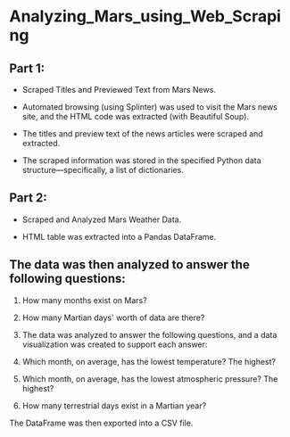 # Analyzing_Mars_using_Web_Scraping

## Part 1:  

- Scraped Titles and Previewed Text from Mars News. 

- Automated browsing (using Splinter) was used to visit the Mars news site, and the HTML code was extracted (with Beautiful Soup). 

- The titles and preview text of the news articles were scraped and extracted. 

- The scraped information was stored in the specified Python data structure—specifically, a list of dictionaries. 

## Part 2: 

- Scraped and Analyzed Mars Weather Data.  

- HTML table was extracted into a Pandas DataFrame. 

## The data was then analyzed to answer the following questions: 

1. How many months exist on Mars? 

2. How many Martian days' worth of data are there? 

3. The data was analyzed to answer the following questions, and a data visualization was created to support each answer: 

4. Which month, on average, has the lowest temperature? The highest? 

5. Which month, on average, has the lowest atmospheric pressure? The highest? 

6. How many terrestrial days exist in a Martian year? 

The DataFrame was  then exported into a CSV file.
